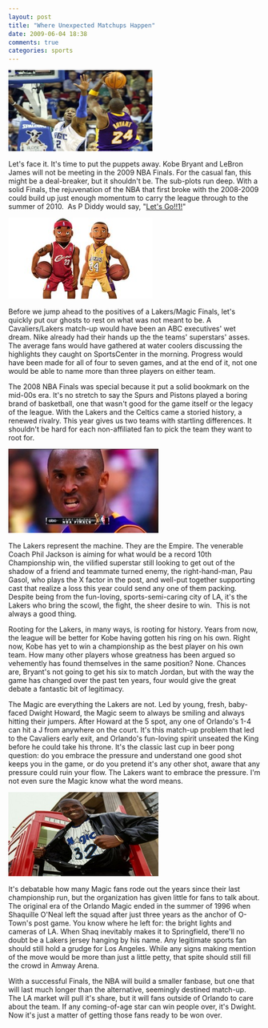 ```yaml
---
layout: post
title: "Where Unexpected Matchups Happen"
date: 2009-06-04 18:38
comments: true
categories: sports
---
```

<img class="aligncenter" src="/images/www/kobe-howard.jpg" width="288" height="162" alt="lakers-magic-tip" title="Lakers Magic Tip" />

Let's face it.  It's time to put the puppets away.  Kobe Bryant and LeBron James will not be meeting in the 2009 NBA Finals.  For the casual fan, this might be a deal-breaker, but it shouldn't be.  The sub-plots run deep.  With a solid Finals, the rejuvenation of the NBA that first broke with the 2008-2009 could build up just enough momentum to carry the league through to the summer of 2010.  As P Diddy would say, "<a href="http://twitter.com/iamdiddy/status/1977889928" target="_blank">Let's Go!!1!</a>"

<!-- more -->

<img class="alignleft size-full wp-image-69" src="/images/www/kobe-lebron-puppets.jpg" width="288" height="162" alt="kobe-lebron" title="Kobe and LeBron Puppets" />

Before we jump ahead to the positives of a Lakers/Magic Finals, let's quickly put our ghosts to rest on what was not meant to be.  A Cavaliers/Lakers match-up would have been an ABC executives' wet dream.  Nike already had their hands up the the teams' superstars' asses.  The average fans would have gathered at water coolers discussing the highlights they caught on SportsCenter in the morning.  Progress would have been made for all of four to seven games, and at the end of it, not one would be able to name more than three players on either team.

The 2008 NBA Finals was special because it put a solid bookmark on the mid-00s era.  It's no stretch to say the Spurs and Pistons played a boring brand of basketball, one that wasn't good for the game itself or the legacy of the league.  With the Lakers and the Celtics came a storied history, a renewed rivalry.  This year gives us two teams with startling differences.  It shouldn't be hard for each non-affiliated fan to pick the team they want to root for.

<img class="alignright" src="/images/www/kobe-mean.jpg" width="300" height="168" alt="kobe bryant mean mug scowl" title="Kobe Mean Mugging" />

The Lakers represent the machine.  They are the Empire.  The venerable Coach Phil Jackson is aiming for what would be a record 10th Championship win, the vilified superstar still looking to get out of the shadow of a friend and teammate turned enemy, the right-hand-man, Pau Gasol, who plays the X factor in the post, and well-put together supporting cast that realize a loss this year could send any one of them packing.  Despite being from the fun-loving, sports-semi-caring city of LA, it's the Lakers who bring the scowl, the fight, the sheer desire to win.   This is not always a good thing.

Rooting for the Lakers, in many ways, is rooting for history.  Years from now, the league will be better for Kobe having gotten his ring on his own.  Right now, Kobe has yet to win a championship as the best player on his own team.  How many other players whose greatness has been argued so vehemently has found themselves in the same position?  None.  Chances are, Bryant's not going to get his six to match Jordan, but with the way the game has changed over the past ten years, four would give the great debate a fantastic bit of legitimacy.

The Magic are everything the Lakers are not.  Led by young, fresh, baby-faced Dwight Howard, the Magic seem to always be smiling and always hitting their jumpers.  After Howard at the 5 spot, any one of Orlando's 1-4 can hit a J from anywhere on the court.  It's this match-up problem that led to the Cavaliers early exit, and Orlando's fun-loving spirit unseated the King before he could take his throne.  It's the classic last cup in beer pong question: do you embrace the pressure and understand one good shot keeps you in the game, or do you pretend it's any other shot, aware that any pressure could ruin your flow.  The Lakers want to embrace the pressure.  I'm not even sure the Magic know what the word means.

<img class="alignright" src="/images/www/shaq-superman.jpg" width="300" height="168" alt="shaq superman" title="Before Dwight Howard Became Superman" />

It's debatable how many Magic fans rode out the years since their last championship run, but the organization has given little for fans to talk about.  The original era of the Orlando Magic ended in the summer of 1996 when Shaquille O'Neal left the squad after just three years as the anchor of O-Town's post game.  You know where he left for: the bright lights and cameras of LA.  When Shaq inevitably makes it to Springfield, there'll no doubt be a Lakers jersey hanging by his name.  Any legitimate sports fan should still hold a grudge for Los Angeles.  While any signs making mention of the move would be more than just a little petty, that spite should still fill the crowd in Amway Arena.

With a successful Finals, the NBA will build a smaller fanbase, but one that will last much longer than the alternative, seemingly destined match-up.  The LA market will pull it's share, but it will fans outside of Orlando to care about the team.  If any coming-of-age star can win people over, it's Dwight.  Now it's just a matter of getting those fans ready to be won over.
